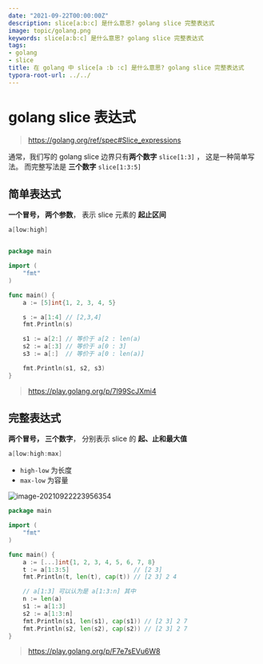 ```yaml
---
date: "2021-09-22T00:00:00Z"
description: slice[a:b:c] 是什么意思? golang slice 完整表达式
image: topic/golang.png
keywords: slice[a:b:c] 是什么意思? golang slice 完整表达式
tags:
- golang
- slice
title: 在 golang 中 slice[a :b :c] 是什么意思? golang slice 完整表达式
typora-root-url: ../../
---
```


# golang slice 表达式

> https://golang.org/ref/spec#Slice_expressions

通常，我们写的 golang slice 边界只有**两个数字**  `slice[1:3]` ， 这是一种简单写法。 而完整写法是 **三个数字** `slice[1:3:5]` 

## 简单表达式

**一个冒号， 两个参数**， 表示 slice 元素的 **起止区间**

```go
a[low:high]
```



```go

package main

import (
	"fmt"
)

func main() {
	a := [5]int{1, 2, 3, 4, 5}

	s := a[1:4] // [2,3,4]
	fmt.Println(s)

	s1 := a[2:] // 等价于 a[2 : len(a)
	s2 := a[:3] // 等价于 a[0 : 3]
	s3 := a[:]  // 等价于 a[0 : len(a)]

	fmt.Println(s1, s2, s3)
}

```

> https://play.golang.org/p/7l99ScJXmi4



## 完整表达式

**两个冒号， 三个数字**， 分别表示 slice 的 **起、止和最大值**

```go
a[low:high:max]
```

+ `high-low` 为长度
+ `max-low` 为容量

![image-20210922223956354](/assets/img/post/2021/2021-09-22-golang-slice-expressions/image-20210922223956354.png)

```go
package main

import (
	"fmt"
)

func main() {
	a := [...]int{1, 2, 3, 4, 5, 6, 7, 8}
	t := a[1:3:5]                  // [2 3]
	fmt.Println(t, len(t), cap(t)) // [2 3] 2 4

	// a[1:3] 可以认为是 a[1:3:n] 其中
	n := len(a)
	s1 := a[1:3]
	s2 := a[1:3:n]
	fmt.Println(s1, len(s1), cap(s1)) // [2 3] 2 7
	fmt.Println(s2, len(s2), cap(s2)) // [2 3] 2 7
}

```

> https://play.golang.org/p/F7e7sEVu6W8



